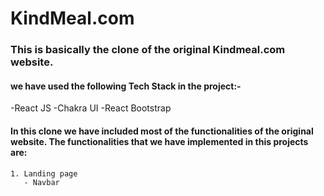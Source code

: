 # KindMeal.com
### This is basically the clone of the original Kindmeal.com website.

#### we have used the following Tech Stack in the project:-
 -React JS
 -Chakra UI
 -React Bootstrap
 
 #### In this clone we have included most of the functionalities of the original website. The functionalities that we have implemented in this projects are:
    1. Landing page 
       - Navbar 
      
